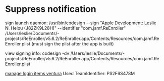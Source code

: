#  Suppress notification

sign launch daemon:
/usr/bin/codesign --sign "Apple Development: Leslie N. Helou (J82ZK9L28H)" --identifier "com.jamf.ReEnroller" /Users/leslie/Documents/-projects/ReEnroller/v5.6.2/ReEnroller.app/Contents/Resources/com.jamf.ReEnroller.plist
(must sign the plist after the app is built)

view signing info:
 codesign -dv /Users/leslie/Documents/-projects/ReEnroller/v5.6.2/ReEnroller.app/Contents/Resources/com.jamf.ReEnroller.plist


[manage login items ventura](https://hammen.medium.com/managing-login-items-for-macos-ventura-e78d627f88b6)
Used TeamIdentifier: PS2F6S478M
